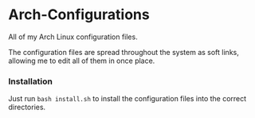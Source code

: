 # Arch-Configurations
All of my Arch Linux configuration files.

The configuration files are spread throughout the system as soft links, allowing
me to edit all of them in once place.


### Installation
Just run `bash install.sh` to install the configuration files into the correct directories.
